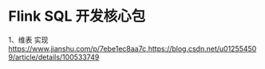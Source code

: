 # Flink SQL 开发核心包

1、维表 实现 https://www.jianshu.com/p/7ebe1ec8aa7c,https://blog.csdn.net/u012554509/article/details/100533749
